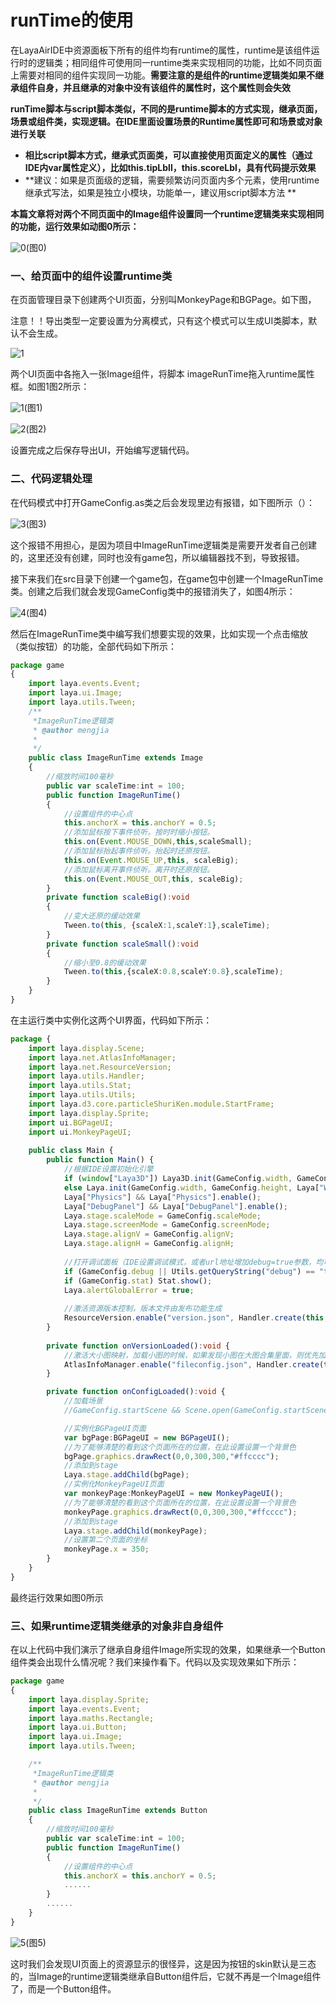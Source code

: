 # runTime的使用

在LayaAirIDE中资源面板下所有的组件均有runtime的属性，runtime是该组件运行时的逻辑类；相同组件可使用同一runtime类来实现相同的功能，比如不同页面上需要对相同的组件实现同一功能。**需要注意的是组件的runtime逻辑类如果不继承组件自身，并且继承的对象中没有该组件的属性时，这个属性则会失效**

**runTime脚本与script脚本类似，不同的是runtime脚本的方式实现，继承页面，场景或组件类，实现逻辑。在IDE里面设置场景的Runtime属性即可和场景或对象进行关联**

* **相比script脚本方式，继承式页面类，可以直接使用页面定义的属性（通过IDE内var属性定义），比如this.tipLbll，this.scoreLbl，具有代码提示效果**
* **建议：如果是页面级的逻辑，需要频繁访问页面内多个元素，使用runtime继承式写法，如果是独立小模块，功能单一，建议用script脚本方法 **

**本篇文章将对两个不同页面中的Image组件设置同一个runtime逻辑类来实现相同的功能，运行效果如动图0所示：**

![0](img\0.gif)(图0)

### 一、给页面中的组件设置runtime类

在页面管理目录下创建两个UI页面，分别叫MonkeyPage和BGPage。如下图，

注意！！导出类型一定要设置为分离模式，只有这个模式可以生成UI类脚本，默认不会生成。

![1](img\ide1.png)



两个UI页面中各拖入一张Image组件，将脚本 imageRunTime拖入runtime属性框。如图1图2所示：

![1](img\ide2.png)(图1)

![2](img\ide3.png)(图2)

设置完成之后保存导出UI，开始编写逻辑代码。



### 二、代码逻辑处理

在代码模式中打开GameConfig.as类之后会发现里边有报错，如下图所示（）：

![3](img\ide5.png)(图3)

这个报错不用担心，是因为项目中ImageRunTime逻辑类是需要开发者自己创建的，这里还没有创建，同时也没有game包，所以编辑器找不到，导致报错。

接下来我们在src目录下创建一个game包，在game包中创建一个ImageRunTime类。创建之后我们就会发现GameConfig类中的报错消失了，如图4所示：

![4](img\ide6.png)(图4)

然后在ImageRunTime类中编写我们想要实现的效果，比如实现一个点击缩放（类似按钮）的功能，全部代码如下所示：

```typescript
package game
{
	import laya.events.Event;
	import laya.ui.Image;
	import laya.utils.Tween;
	/**
	 *ImageRunTime逻辑类 
	 * @author mengjia
	 * 
	 */
	public class ImageRunTime extends Image
	{
		//缩放时间100毫秒
		public var scaleTime:int = 100;
		public function ImageRunTime()
		{
			//设置组件的中心点
			this.anchorX = this.anchorY = 0.5;
			//添加鼠标按下事件侦听。按时时缩小按钮。
			this.on(Event.MOUSE_DOWN,this,scaleSmall);
			//添加鼠标抬起事件侦听。抬起时还原按钮。
			this.on(Event.MOUSE_UP,this, scaleBig);
			//添加鼠标离开事件侦听。离开时还原按钮。
			this.on(Event.MOUSE_OUT,this, scaleBig);
		}
		private function scaleBig():void
		{
			//变大还原的缓动效果
			Tween.to(this, {scaleX:1,scaleY:1},scaleTime);
		}
		private function scaleSmall():void
		{
			//缩小至0.8的缓动效果
			Tween.to(this,{scaleX:0.8,scaleY:0.8},scaleTime);
		}
	}
}
```

在主运行类中实例化这两个UI界面，代码如下所示：

```typescript
package {
    import laya.display.Scene;
    import laya.net.AtlasInfoManager;
    import laya.net.ResourceVersion;
    import laya.utils.Handler;
    import laya.utils.Stat;
    import laya.utils.Utils;
    import laya.d3.core.particleShuriKen.module.StartFrame;
    import laya.display.Sprite;
    import ui.BGPageUI;
    import ui.MonkeyPageUI;
    
    public class Main {
        public function Main() {
            //根据IDE设置初始化引擎      
            if (window["Laya3D"]) Laya3D.init(GameConfig.width, GameConfig.height);
            else Laya.init(GameConfig.width, GameConfig.height, Laya["WebGL"]);
            Laya["Physics"] && Laya["Physics"].enable();
            Laya["DebugPanel"] && Laya["DebugPanel"].enable();
            Laya.stage.scaleMode = GameConfig.scaleMode;
            Laya.stage.screenMode = GameConfig.screenMode;
            Laya.stage.alignV = GameConfig.alignV;
            Laya.stage.alignH = GameConfig.alignH;
            
            //打开调试面板（IDE设置调试模式，或者url地址增加debug=true参数，均可打开调试面板）
            if (GameConfig.debug || Utils.getQueryString("debug") == "true") Laya.enableDebugPanel();
            if (GameConfig.stat) Stat.show();
            Laya.alertGlobalError = true;
            
            //激活资源版本控制，版本文件由发布功能生成
            ResourceVersion.enable("version.json", Handler.create(this, this.onVersionLoaded), ResourceVersion.FILENAME_VERSION);
        }
        
        private function onVersionLoaded():void {
            //激活大小图映射，加载小图的时候，如果发现小图在大图合集里面，则优先加载大图合集，而不是小图
            AtlasInfoManager.enable("fileconfig.json", Handler.create(this, this.onConfigLoaded));
        }

        private function onConfigLoaded():void {
            //加载场景
            //GameConfig.startScene && Scene.open(GameConfig.startScene);

            //实例化BGPageUI页面
            var bgPage:BGPageUI = new BGPageUI();
            //为了能够清楚的看到这个页面所在的位置，在此设置设置一个背景色
            bgPage.graphics.drawRect(0,0,300,300,"#ffcccc");
            //添加到stage
            Laya.stage.addChild(bgPage);
            //实例化MonkeyPageUI页面
            var monkeyPage:MonkeyPageUI = new MonkeyPageUI();
            //为了能够清楚的看到这个页面所在的位置，在此设置设置一个背景色
            monkeyPage.graphics.drawRect(0,0,300,300,"#ffcccc");
            //添加到stage
            Laya.stage.addChild(monkeyPage);
            //设置第二个页面的坐标
            monkeyPage.x = 350;
        }
    }
}
```

最终运行效果如图0所示



### 三、如果runtime逻辑类继承的对象非自身组件

在以上代码中我们演示了继承自身组件Image所实现的效果，如果继承一个Button组件类会出现什么情况呢？我们来操作看下。代码以及实现效果如下所示：

```typescript
package game
{
	import laya.display.Sprite;
	import laya.events.Event;
	import laya.maths.Rectangle;
	import laya.ui.Button;
	import laya.ui.Image;
	import laya.utils.Tween;

	/**
	 *ImageRunTime逻辑类 
	 * @author mengjia
	 * 
	 */
	public class ImageRunTime extends Button
	{
		//缩放时间100毫秒
		public var scaleTime:int = 100;
		public function ImageRunTime()
		{
			//设置组件的中心点
			this.anchorX = this.anchorY = 0.5;
			......
		}
		......
	}
}
```

![5](img\5.gif)(图5)

这时我们会发现UI页面上的资源显示的很怪异，这是因为按钮的skin默认是三态的，当Image的runtime逻辑类继承自Button组件后，它就不再是一个Image组件了，而是一个Button组件。



